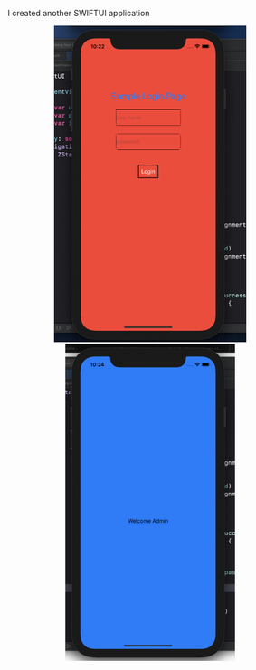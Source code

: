 I created another SWIFTUI application

<p align="center">
  <img src="./images/Login.png" width="340" title="hover text">
  <img src="./images/Welcome.png" width="300" title="hover text">
</p>
